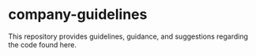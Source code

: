 # company-guidelines
This repository provides guidelines, guidance, and suggestions regarding the code found here.
